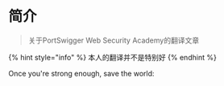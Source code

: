 # 简介

> 关于PortSwigger Web Security Academy的翻译文章



{% hint style="info" %}
 本人的翻译并不是特别好
{% endhint %}

Once you're strong enough, save the world:

